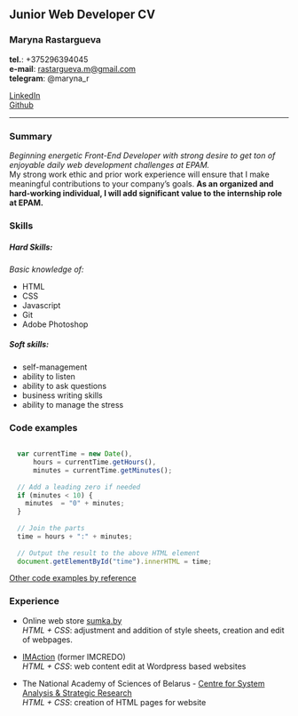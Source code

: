 ## Junior Web Developer CV    

### Maryna Rastargueva    

**tel.**: +375296394045  
**e-mail**: rastargueva.m@gmail.com  
**telegram**: @maryna_r  

[LinkedIn](https://www.linkedin.com/in/marina-rastorgueva-22aa0b42/)    
[Github](https://github.com/maryna-js)      

***

### Summary    

*Beginning energetic Front-End Developer with strong desire to get ton of enjoyable daily web development challenges at EPAM.*   
My strong work ethic and prior work experience will ensure that I make meaningful contributions to your company’s goals. **As an organized and hard-working individual, I will add significant value to the internship role at EPAM.**   

### Skills  

##### Hard Skills:  
*Basic knowledge of:*  
- HTML  
- CSS  
- Javascript  
- Git  
- Adobe Photoshop  
##### Soft skills:  
- self-management  
- ability to listen  
- ability to ask questions  
- business writing skills  
- ability to manage the stress

### Code examples    

```js

  var currentTime = new Date(),
      hours = currentTime.getHours(),
      minutes = currentTime.getMinutes();
  
  // Add a leading zero if needed
  if (minutes < 10) {
    minutes  = "0" + minutes; 
  }
  
  // Join the parts
  time = hours + ":" + minutes;
      
  // Output the result to the above HTML element
  document.getElementById("time").innerHTML = time;

```  

[Other code examples by reference](https://github.com/maryna-js)

### Experience

- Online web store [sumka.by](https://sumka.by/)   
*HTML + CSS*: adjustment and addition of style sheets, creation and edit of webpages.  


- [IMAction](http://www.im-action.com/) (former IMCREDO)   
*HTML + CSS*: web content edit at Wordpress based websites  


- The National Academy of Sciences of Belarus - [Centre for System Analysis & Strategic Research](http://center.basnet.by/index.htm)    
*HTML + CSS*: creation of HTML pages for website